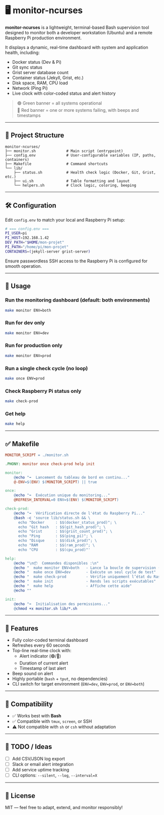# 🖥️ monitor-ncurses

**monitor-ncurses** is a lightweight, terminal-based Bash supervision tool designed to monitor both a developer workstation (Ubuntu) and a remote Raspberry Pi production environment.

It displays a dynamic, real-time dashboard with system and application health, including:

- Docker status (Dev & Pi)
- Git sync status
- Grist server database count
- Container status (Jekyll, Grist, etc.)
- Disk space, RAM, CPU load
- Network (Ping Pi)
- Live clock with color-coded status and alert history

> 🟢 Green banner = all systems operational  
> 🔴 Red banner = one or more systems failing, with beeps and timestamps

---

## 📂 Project Structure

```
monitor-ncurses/
├── monitor.sh              # Main script (entrypoint)
├── config.env              # User-configurable variables (IP, paths, containers)
├── Makefile                # Command shortcuts
└── lib/
    ├── status.sh           # Health check logic (Docker, Git, Grist, etc.)
    ├── ui.sh               # Table formatting and layout
    └── helpers.sh          # Clock logic, coloring, beeping
```

---

## 🛠️ Configuration

Edit `config.env` to match your local and Raspberry Pi setup:

```bash
# === config.env ===
PI_USER=pi
PI_HOST=192.168.1.42
DEV_PATH="$HOME/mon-projet"
PI_PATH="/home/pi/mon-projet"
CONTAINERS=(jekyll-server grist-server)
```

Ensure passwordless SSH access to the Raspberry Pi is configured for smooth operation.

---

## 🚀 Usage

### Run the monitoring dashboard (default: both environments)
```bash
make monitor ENV=both
```

### Run for dev only
```bash
make monitor ENV=dev
```

### Run for production only
```bash
make monitor ENV=prod
```

### Run a single check cycle (no loop)
```bash
make once ENV=prod
```

### Check Raspberry Pi status only
```bash
make check-prod
```

### Get help
```bash
make help
```

---

## ✅ Makefile

```makefile
MONITOR_SCRIPT = ./monitor.sh

.PHONY: monitor once check-prod help init

monitor:
	@echo "➡️  Lancement du tableau de bord en continu..."
	@-ENV=$(ENV) $(MONITOR_SCRIPT) || true

once:
	@echo "➡️  Exécution unique du monitoring..."
	@REFRESH_INTERVAL=0 ENV=$(ENV) $(MONITOR_SCRIPT)

check-prod:
	@echo "➡️  Vérification directe de l'état du Raspberry Pi..."
	@bash -c 'source lib/status.sh && \
	  echo "Docker     : $$(docker_status_prod)"; \
	  echo "Git hash   : $$(git_hash_prod)"; \
	  echo "Grist      : $$(grist_count_prod)"; \
	  echo "Ping       : $$(ping_pi)"; \
	  echo "Disque     : $$(disk_prod)"; \
	  echo "RAM        : $$(ram_prod)"; \
	  echo "CPU        : $$(cpu_prod)"'

help:
	@echo "\n📦  Commandes disponibles :\n"
	@echo "  make monitor ENV=both   - Lance la boucle de supervision (par défaut : both)"
	@echo "  make once ENV=dev       - Exécute un seul cycle de test"
	@echo "  make check-prod         - Vérifie uniquement l’état du Raspberry Pi"
	@echo "  make init               - Rends les scripts exécutables"
	@echo "  make help               - Affiche cette aide"
	@echo ""

init:
	@echo "➡️  Initialisation des permissions..."
	@chmod +x monitor.sh lib/*.sh
```

---

## 🧠 Features

- Fully color-coded terminal dashboard
- Refreshes every 60 seconds
- Top-line real-time clock with:
  - Alert indicator (🟢/🔴)
  - Duration of current alert
  - Timestamp of last alert
- Beep sound on alert
- Highly portable (`bash` + `tput`, no dependencies)
- CLI switch for target environment (`ENV=dev`, `ENV=prod`, or `ENV=both`)

---

## 🐧 Compatibility

- ✅ Works best with **Bash**
- ✅ Compatible with `tmux`, `screen`, or SSH
- ⚠️ Not compatible with `sh` or `csh` without adaptation

---

## 📌 TODO / Ideas

- [ ] Add CSV/JSON log export
- [ ] Slack or email alert integration
- [ ] Add service uptime tracking
- [ ] CLI options: `--silent`, `--log`, `--interval=X`

---

## 📄 License

MIT — feel free to adapt, extend, and monitor responsibly!
